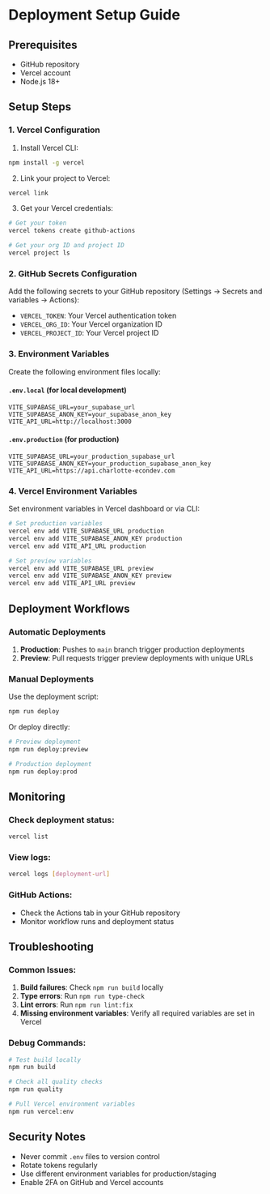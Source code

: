 # Deployment Setup Guide

## Prerequisites
- GitHub repository
- Vercel account
- Node.js 18+

## Setup Steps

### 1. Vercel Configuration

1. Install Vercel CLI:
```bash
npm install -g vercel
```

2. Link your project to Vercel:
```bash
vercel link
```

3. Get your Vercel credentials:
```bash
# Get your token
vercel tokens create github-actions

# Get your org ID and project ID
vercel project ls
```

### 2. GitHub Secrets Configuration

Add the following secrets to your GitHub repository (Settings → Secrets and variables → Actions):

- `VERCEL_TOKEN`: Your Vercel authentication token
- `VERCEL_ORG_ID`: Your Vercel organization ID
- `VERCEL_PROJECT_ID`: Your Vercel project ID

### 3. Environment Variables

Create the following environment files locally:

#### `.env.local` (for local development)
```env
VITE_SUPABASE_URL=your_supabase_url
VITE_SUPABASE_ANON_KEY=your_supabase_anon_key
VITE_API_URL=http://localhost:3000
```

#### `.env.production` (for production)
```env
VITE_SUPABASE_URL=your_production_supabase_url
VITE_SUPABASE_ANON_KEY=your_production_supabase_anon_key
VITE_API_URL=https://api.charlotte-econdev.com
```

### 4. Vercel Environment Variables

Set environment variables in Vercel dashboard or via CLI:

```bash
# Set production variables
vercel env add VITE_SUPABASE_URL production
vercel env add VITE_SUPABASE_ANON_KEY production
vercel env add VITE_API_URL production

# Set preview variables
vercel env add VITE_SUPABASE_URL preview
vercel env add VITE_SUPABASE_ANON_KEY preview
vercel env add VITE_API_URL preview
```

## Deployment Workflows

### Automatic Deployments

1. **Production**: Pushes to `main` branch trigger production deployments
2. **Preview**: Pull requests trigger preview deployments with unique URLs

### Manual Deployments

Use the deployment script:
```bash
npm run deploy
```

Or deploy directly:
```bash
# Preview deployment
npm run deploy:preview

# Production deployment
npm run deploy:prod
```

## Monitoring

### Check deployment status:
```bash
vercel list
```

### View logs:
```bash
vercel logs [deployment-url]
```

### GitHub Actions:
- Check the Actions tab in your GitHub repository
- Monitor workflow runs and deployment status

## Troubleshooting

### Common Issues:

1. **Build failures**: Check `npm run build` locally
2. **Type errors**: Run `npm run type-check`
3. **Lint errors**: Run `npm run lint:fix`
4. **Missing environment variables**: Verify all required variables are set in Vercel

### Debug Commands:
```bash
# Test build locally
npm run build

# Check all quality checks
npm run quality

# Pull Vercel environment variables
npm run vercel:env
```

## Security Notes

- Never commit `.env` files to version control
- Rotate tokens regularly
- Use different environment variables for production/staging
- Enable 2FA on GitHub and Vercel accounts